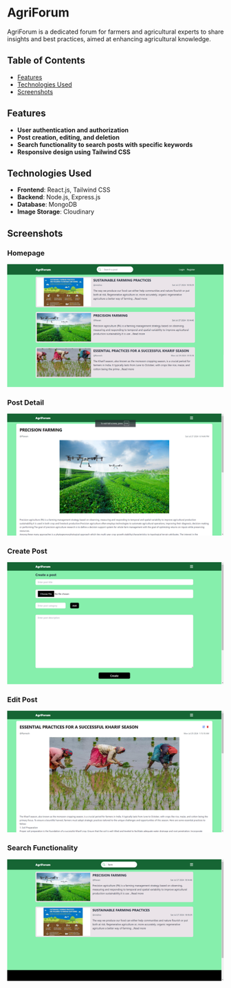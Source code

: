 # AgriForum

AgriForum is a dedicated forum for farmers and agricultural experts to share insights and best practices, aimed at enhancing agricultural knowledge.

## Table of Contents

- [Features](#features)
- [Technologies Used](#technologies-used)
- [Screenshots](#screenshots)

## Features

- **User authentication and authorization**
- **Post creation, editing, and deletion**
- **Search functionality to search posts with specific keywords**
- **Responsive design using Tailwind CSS**

## Technologies Used

- **Frontend**: React.js, Tailwind CSS
- **Backend**: Node.js, Express.js
- **Database**: MongoDB
- **Image Storage**: Cloudinary

## Screenshots

### Homepage
![Homepage](s_shot/homepage.png)

### Post Detail
![Post Detail](s_shot/post_detail.png)

### Create Post
![Create Post](s_shot/create_post.png)

### Edit Post
![Edit Post](s_shot/edit_post.png)

### Search Functionality
![Search Functionality](s_shot/search.png)

